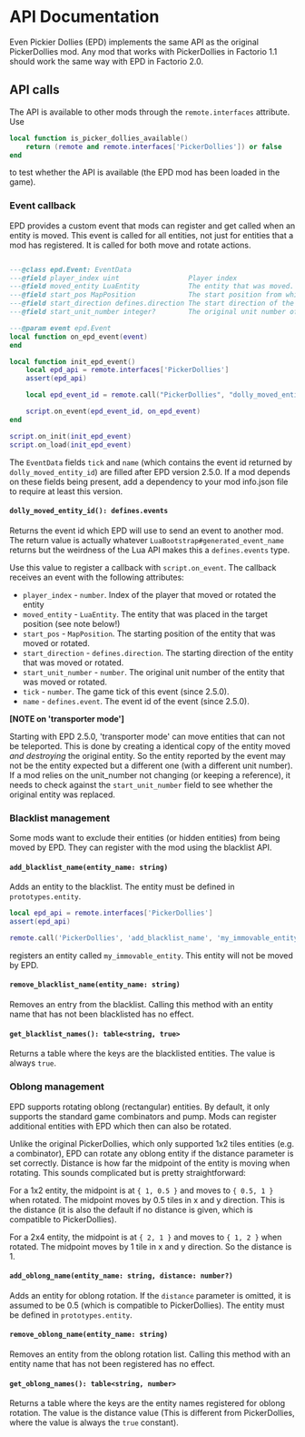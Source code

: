 # API Documentation

Even Pickier Dollies (EPD) implements the same API as the original PickerDollies mod. Any mod that works with PickerDollies in Factorio 1.1 should work the same way with EPD in Factorio 2.0.

## API calls

The API is available to other mods through the `remote.interfaces` attribute. Use

```lua
local function is_picker_dollies_available()
    return (remote and remote.interfaces['PickerDollies']) or false
end
```

to test whether the API is available (the EPD mod has been loaded in the game).

### Event callback

EPD provides a custom event that mods can register and get called when an entity is moved. This event is called for all entities, not just for entities that a mod has registered. It is called for both move and rotate actions.

```lua

---@class epd.Event: EventData
---@field player_index uint                 Player index
---@field moved_entity LuaEntity            The entity that was moved. See 'transporter mode' note below
---@field start_pos MapPosition             The start position from which the entity was moved
---@field start_direction defines.direction The start direction of the entity (since 2.5.0)
---@field start_unit_number integer?        The original unit number of the entity (since 2.5.0)

---@param event epd.Event
local function on_epd_event(event)
end

local function init_epd_event()
    local epd_api = remote.interfaces['PickerDollies']
    assert(epd_api)

    local epd_event_id = remote.call("PickerDollies", "dolly_moved_entity_id")

    script.on_event(epd_event_id, on_epd_event)
end

script.on_init(init_epd_event)
script.on_load(init_epd_event)
```

The `EventData` fields `tick` and `name` (which contains the event id returned by `dolly_moved_entity_id`) are filled after EPD version 2.5.0. If a mod depends on these fields being present, add a dependency to your mod info.json file to require at least this version.

#### `dolly_moved_entity_id(): defines.events`

Returns the event id which EPD will use to send an event to another mod. The return value is actually whatever `LuaBootstrap#generated_event_name` returns but the weirdness of the Lua API makes this a `defines.events` type. 

Use this value to register a callback with `script.on_event`. The callback receives an event with the following attributes:

* `player_index`      - `number`. Index of the player that moved or rotated the entity
* `moved_entity`      - `LuaEntity`. The entity that was placed in the target position (see note below!)
* `start_pos`         - `MapPosition`. The starting position of the entity that was moved or rotated.
* `start_direction`   - `defines.direction`. The starting direction of the entity that was moved or rotated.
* `start_unit_number` - `number`. The original unit number of the entity that was moved or rotated.
* `tick`              - `number`. The game tick of this event (since 2.5.0).
* `name`              - `defines.event`. The event id of the event (since 2.5.0).

__[NOTE on 'transporter mode']__

Starting with EPD 2.5.0, 'transporter mode' can move entities that can not be teleported. This is done by creating a identical copy of the entity moved *and destroying* the original entity. So the entity reported by the event may not be the entity expected but a different one (with a different unit number). If a mod relies on the unit_number not changing (or keeping a reference), it needs to check against the `start_unit_number` field to see whether the original entity was replaced.

### Blacklist management

Some mods want to exclude their entities (or hidden entities) from being moved by EPD. They can register with the mod using the blacklist API.

#### `add_blacklist_name(entity_name: string)`

Adds an entity to the blacklist. The entity must be defined in `prototypes.entity`.

```lua
local epd_api = remote.interfaces['PickerDollies']
assert(epd_api)

remote.call('PickerDollies', 'add_blacklist_name', 'my_immovable_entity')
```

registers an entity called `my_immovable_entity`. This entity will not be moved by EPD.

#### `remove_blacklist_name(entity_name: string)`

Removes an entry from the blacklist. Calling this method with an entity name that has not been blacklisted has no effect.

#### `get_blacklist_names(): table<string, true>`

Returns a table where the keys are the blacklisted entities. The value is always `true`.

### Oblong management

EPD supports rotating oblong (rectangular) entities. By default, it only supports the standard game combinators and pump. Mods can register additional entities with EPD which then can also be rotated.

Unlike the original PickerDollies, which only supported 1x2 tiles entities (e.g. a combinator), EPD can rotate any oblong entity if the distance parameter is set correctly. Distance is how far the midpoint of the entity is moving when rotating. This sounds complicated but is pretty straightforward:

For a 1x2 entity, the midpoint is at `{ 1, 0.5 }` and moves to `{ 0.5, 1 }` when rotated. The midpoint moves by 0.5 tiles in x and y direction. This is the distance (it is also the default if no distance is given, which is compatible to PickerDollies).

For a 2x4 entity, the midpoint is at `{ 2, 1 }` and moves to `{ 1, 2 }` when rotated. The midpoint moves by 1 tile in x and y direction. So the distance is 1.

#### `add_oblong_name(entity_name: string, distance: number?)`

Adds an entity for oblong rotation. If the `distance` parameter is omitted, it is assumed to be 0.5 (which is compatible to PickerDollies). The entity must be defined in `prototypes.entity`.

#### `remove_oblong_name(entity_name: string)`

Removes an entity from the oblong rotation list. Calling this method with an entity name that has not been registered has no effect.

#### `get_oblong_names(): table<string, number>`

Returns a table where the keys are the entity names registered for oblong rotation. The value is the distance value (This is different from PickerDollies, where the value is always the `true` constant).

